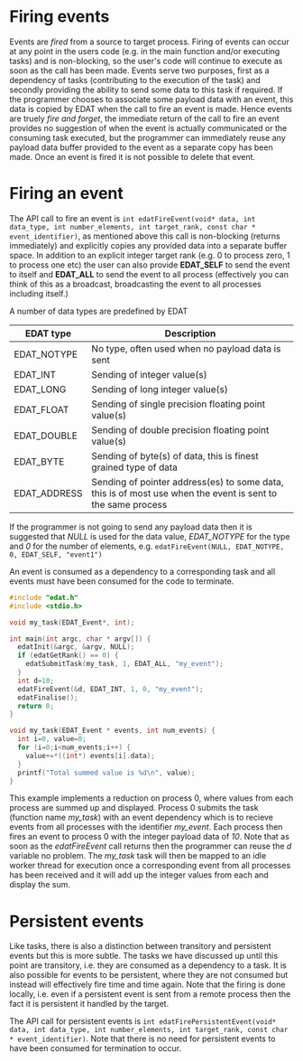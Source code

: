 # Firing events
Events are _fired_ from a source to target process. Firing of events can occur at any point in the users code (e.g. in the main function and/or executing tasks) and is non-blocking, so the user's code will continue to execute as soon as the call has been made. Events serve two purposes, first as a dependency of tasks (contributing to the execution of the task) and secondly providing the ability to send some data to this task if required. If the programmer chooses to associate some payload data with an event, this data is copied by EDAT when the call to fire an event is made. Hence events are truely _fire and forget_, the immediate return of the call to fire an event provides no suggestion of when the event is actually communicated or the consuming task executed, but the programmer can immediately reuse any payload data buffer provided to the event as a separate copy has been made. Once an event is fired it is not possible to delete that event.

# Firing an event
The API call to fire an event is `int edatFireEvent(void* data, int data_type, int number_elements, int target_rank, const char * event_identifier)`, as mentioned above this call is non-blocking (returns immediately) and explicitly copies any provided data into a separate buffer space. In addition to an explicit integer target rank (e.g. 0 to process zero, 1 to process one etc) the user can also provide __EDAT_SELF__ to send the event to itself and __EDAT_ALL__ to send the event to all process (effectively you can think of this as a broadcast, broadcasting the event to all processes including itself.)

A number of data types are predefined by EDAT

EDAT type | Description
--------- | -----------
EDAT_NOTYPE | No type, often used when no payload data is sent
EDAT_INT | Sending of integer value(s)
EDAT_LONG  | Sending of long integer value(s)
EDAT_FLOAT | Sending of single precision floating point value(s)
EDAT_DOUBLE | Sending of double precision floating point value(s)
EDAT_BYTE | Sending of byte(s) of data, this is finest grained type of data
EDAT_ADDRESS | Sending of pointer address(es) to some data, this is of most use when the event is sent to the same process

If the programmer is not going to send any payload data then it is suggested that _NULL_ is used for the data value, _EDAT_NOTYPE_ for the type and _0_ for the number of elements, e.g. `edatFireEvent(NULL, EDAT_NOTYPE, 0, EDAT_SELF, "event1")`

An event is consumed as a dependency to a corresponding task and all events must have been consumed for the code to terminate.

```c
#include "edat.h"
#include <stdio.h>

void my_task(EDAT_Event*, int);

int main(int argc, char * argv[]) {
  edatInit(&argc, &argv, NULL);
  if (edatGetRank() == 0) {
    edatSubmitTask(my_task, 1, EDAT_ALL, "my_event");
  }
  int d=10;
  edatFireEvent(&d, EDAT_INT, 1, 0, "my_event");
  edatFinalise();
  return 0;
}

void my_task(EDAT_Event * events, int num_events) {
  int i=0, value=0;
  for (i=0;i<num_events;i++) {
    value+=*((int*) events[i].data);
  }
  printf("Total summed value is %d\n", value);
}
```

This example implements a reduction on process 0, where values from each process are summed up and displayed. Process 0 submits the task (function name _my_task_) with an event dependency which is to recieve events from all processes with the identifier _my_event_. Each process then fires an event to process 0 with the integer payload data of _10_. Note that as soon as the _edatFireEvent_ call returns then the programmer can reuse the _d_ variable no problem. The _my_task_ task will then be mapped to an idle worker thread for execution once a corresponding event from all processes has been received and it will add up the integer values from each and display the sum.

# Persistent events

Like tasks, there is also a distinction between transitory and persistent events but this is more subtle. The tasks we have discussed up until this point are transitory, i.e. they are consumed as a dependency to a task. It is also possible for events to be persistent, where they are not consumed but instead will effectively fire time and time again. Note that the firing is done locally, i.e. even if a persistent event is sent from a remote process then the fact it is persistent it handled by the target.

The API call for persistent events is `int edatFirePersistentEvent(void* data, int data_type, int number_elements, int target_rank, const char * event_identifier)`. Note that there is no need for persistent events to have been consumed for termination to occur.
